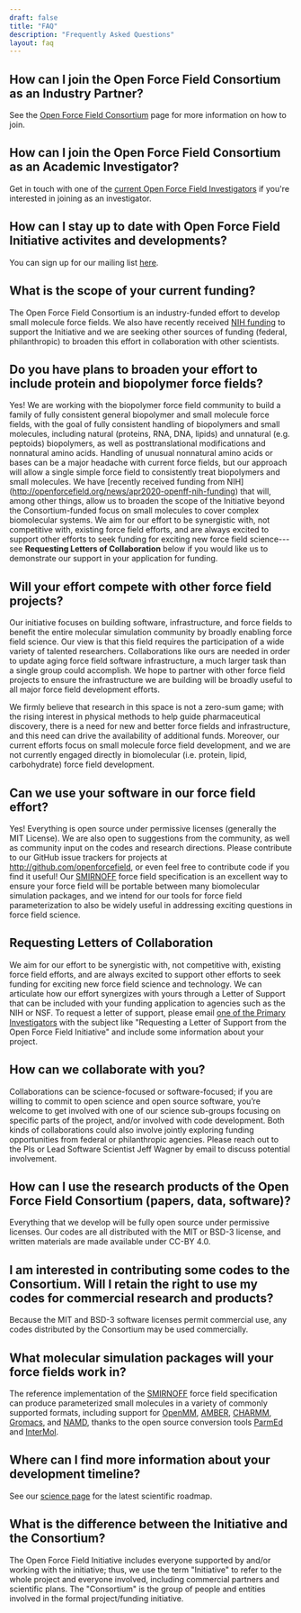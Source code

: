 ```yaml
---
draft: false
title: "FAQ"
description: "Frequently Asked Questions"
layout: faq
---
```


## How can I join the Open Force Field Consortium as an Industry Partner?

See the [Open Force Field Consortium](../consortium/) page for more information on how to join.

## How can I join the Open Force Field Consortium as an Academic Investigator?

Get in touch with one of the [current Open Force Field Investigators](../members/) if you're interested in joining as an investigator.

## How can I stay up to date with Open Force Field Initiative activites and developments?

You can sign up for our mailing list [here](http://eepurl.com/dHzukb).

## What is the scope of your current funding?  

The Open Force Field Consortium is an industry-funded effort to develop small molecule force fields.  We also have recently received [NIH funding](http://openforcefield.org/news/apr2020-openff-nih-funding) to support the Initiative and we are seeking other sources of funding (federal, philanthropic) to broaden this effort in collaboration with other scientists.

## Do you have plans to broaden your effort to include protein and biopolymer force fields?

Yes! We are working with the biopolymer force field community to build a family of fully consistent general biopolymer and small molecule force fields, with the goal of fully consistent handling of biopolymers and small molecules, including natural (proteins, RNA, DNA, lipids) and unnatural (e.g. peptoids) biopolymers, as well as posttranslational modifications and nonnatural amino acids. Handling of unusual nonnatural amino acids or bases can be a major headache with current force fields, but our approach will allow a single simple force field to consistently treat biopolymers and small molecules. We have [recently received funding from NIH] (http://openforcefield.org/news/apr2020-openff-nih-funding) that will, among other things, allow us to broaden the scope of the Initiative beyond the Consortium-funded focus on small molecules to cover complex biomolecular systems.
We aim for our effort to be synergistic with, not competitive with, existing force field efforts, and are always excited to support other efforts to seek funding for exciting new force field science---see **Requesting Letters of Collaboration** below if you would like us to demonstrate our support in your application for funding.

## Will your effort compete with other force field projects?

Our initiative focuses on building software, infrastructure, and force fields to benefit the entire molecular simulation community by broadly enabling force field science. Our view is that this field requires the participation of a wide variety of talented researchers.  Collaborations like ours are needed in order to update aging force field software infrastructure, a much larger task than a single group could accomplish. We hope to partner with other force field projects to ensure the infrastructure we are building will be broadly useful to all major force field development efforts.

We firmly believe that research in this space is not a zero-sum game; with the rising interest in physical methods to help guide pharmaceutical discovery, there is a need for new and better force fields and infrastructure, and this need can drive the availability of additional funds.  Moreover, our current efforts focus on small molecule force field development, and we are not currently engaged directly in biomolecular (i.e. protein, lipid, carbohydrate) force field development.

## Can we use your software in our force field effort?

Yes! Everything is open source under permissive licenses (generally the MIT License). We are also open to suggestions from the community, as well as community input on the codes and research directions. Please contribute to our GitHub issue trackers for projects at http://github.com/openforcefield, or even feel free to contribute code if you find it useful!
Our [SMIRNOFF](https://open-forcefield-toolkit.readthedocs.io/en/latest/smirnoff.html) force field specification is an excellent way to ensure your force field will be portable between many biomolecular simulation packages, and we intend for our tools for force field parameterization to also be widely useful in addressing exciting questions in force field science.

## Requesting Letters of Collaboration

We aim for our effort to be synergistic with, not competitive with, existing force field efforts, and are always excited to support other efforts to seek funding for exciting new force field science and technology.
We can articulate how our effort synergizes with yours through a Letter of Support that can be included with your funding application to agencies such as the NIH or NSF.
To request a letter of support, please email [one of the Primary Investigators](https://openforcefield.org/members/) with the subject like "Requesting a Letter of Support from the Open Force Field Initiative" and include some information about your project.

## How can we collaborate with you?

Collaborations can be science-focused or software-focused; if you are willing to commit to open science and open source software, you’re welcome to get involved with one of our science sub-groups focusing on specific parts of the project, and/or involved with code development. Both kinds of collaborations could also involve jointly exploring funding opportunities from federal or philanthropic agencies. Please reach out to the PIs or Lead Software Scientist Jeff Wagner by email to discuss potential involvement.

## How can I use the research products of the Open Force Field Consortium (papers, data, software)?

Everything that we develop will be fully open source under permissive licenses. Our codes are all distributed with the MIT or BSD-3 license, and written materials are made available under CC-BY 4.0.

## I am interested in contributing some codes to the Consortium.  Will I retain the right to use my codes for commercial research and products?

Because the MIT and BSD-3 software licenses permit commercial use, any codes distributed by the Consortium may be used commercially.

## What molecular simulation packages will your force fields work in?

The reference implementation of the [SMIRNOFF](https://open-forcefield-toolkit.readthedocs.io/en/topology/smirnoff.html) force field specification can produce parameterized small molecules in a variety of commonly supported formats, including support for [OpenMM](http://openmm.org), [AMBER](http://ambermd.org), [CHARMM](http://www.charmm.org), [Gromacs](http://www.gromacs.org), and [NAMD](https://www.ks.uiuc.edu/Research/namd/), thanks to the open source conversion tools [ParmEd](https://parmed.github.io/ParmEd/) and [InterMol](https://intermol.readthedocs.io/).

## Where can I find more information about your development timeline?

See our [science page](../science/) for the latest scientific roadmap.

## What is the difference between the Initiative and the Consortium?

The Open Force Field Initiative includes everyone supported by and/or working with the initiative; thus, we use the term "Initiative" to refer to the whole project and everyone involved, including commercial partners and scientific plans. The "Consortium" is the group of people and entities involved in the formal project/funding initiative.   
